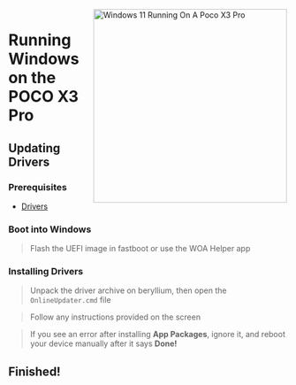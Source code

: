 <img align="right" src="https://github.com/woa-vayu/src_vayu_windows/blob/main/2Poco X3 Pro Windows.png" width="350" alt="Windows 11 Running On A Poco X3 Pro">

# Running Windows on the POCO X3 Pro

## Updating Drivers

### Prerequisites
- [Drivers](https://github.com/woa-vayu-archive/Port-Windows-11-POCO-X3-Pro/releases/tag/Drivers)

### Boot into Windows
> Flash the UEFI image in fastboot or use the WOA Helper app

### Installing Drivers
> Unpack the driver archive on beryllium, then open the `OnlineUpdater.cmd` file

> Follow any instructions provided on the screen

> If you see an error after installing **App Packages**, ignore it, and reboot your device manually after it says **Done!**

## Finished!






















